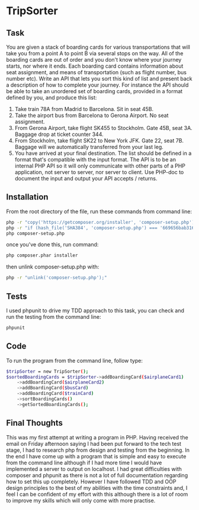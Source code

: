 # TripSorter

## Task
You are given a stack of boarding cards for various transportations that will take
you from a point A to point B via several stops on the way. All of the boarding
cards are out of order and you don't know where your journey starts, nor where it
ends. Each boarding card contains information about seat assignment, and means
of transportation (such as flight number, bus number etc).
Write an API that lets you sort this kind of list and present back a description of
how to complete your journey.
For instance the API should be able to take an unordered set of boarding cards,
provided in a format defined by you, and produce this list:
1. Take train 78A from Madrid to Barcelona. Sit in seat 45B.
2. Take the airport bus from Barcelona to Gerona Airport. No seat assignment.
3. From Gerona Airport, take flight SK455 to Stockholm. Gate 45B, seat 3A.
Baggage drop at ticket counter 344.
4. From Stockholm, take flight SK22 to New York JFK. Gate 22, seat 7B.
Baggage will we automatically transferred from your last leg.
5. You have arrived at your final destination.
The list should be defined in a format that's compatible with the input format.
The API is to be an internal PHP API so it will only communicate with other parts of
a PHP application, not server to server, nor server to client. Use PHP-doc to
document the input and output your API accepts / returns.
## Installation
From the root directory of the file, run these commands from command line:
```bash
php -r "copy('https://getcomposer.org/installer', 'composer-setup.php');"
php -r "if (hash_file('SHA384', 'composer-setup.php') === '669656bab3166a7aff8a7506b8cb2d1c292f042046c5a994c43155c0be6190fa0355160742ab2e1c88d40d5be660b410') { echo 'Installer verified'; } else { echo 'Installer corrupt'; unlink('composer-setup.php'); } echo PHP_EOL;"
php composer-setup.php
```
once you've done this, run command:
```bash
php composer.phar installer
```
then unlink composer-setup.php with:
```bash
php -r "unlink('composer-setup.php');"
```
## Tests
I used phpunit to drive my TDD approach to this task, you can check and run the testing from the command line:
```bash
phpunit
```

## Code
To run the program from the command line, follow type:
```bash
$tripSorter = new TripSorter();
$sortedBoardingCards = $tripSorter->addBoardingCard($airplaneCard1)
    ->addBoardingCard($airplaneCard2)
    ->addBoardingCard($busCard)
    ->addBoardingCard($trainCard)
    ->sortBoardingCards()
    ->getSortedBoardingCards();
```

## Final Thoughts

This was my first attempt at writing a program in PHP. Having received the email on Friday afternoon saying I had been put forward to the tech test stage, I had to research php from design and testing from the beginning. In the end I have come up with a program that is simple and easy to execute from the command line although if I had more time I would have implemented a server to output on localhost. I had great difficulties with composer and phpunit as there is not a lot of full documentation regarding how to set this up completely. However I have followed TDD and OOP design principles to the best of my abilities with the time constraints and, I feel I can be confident of my effort with this although there is a lot of room to improve my skills which will only come with more practise.
